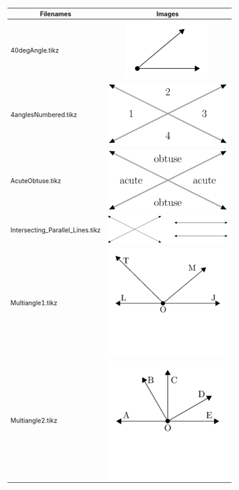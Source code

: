 | Filenames            |                                        Images                                       |
|----------------------|:-----------------------------------------------------------------------------------:|
| 40degAngle.tikz      |    ![](https://github.com/bibbca/Tikz-Drawings/blob/master/Angles/40degAngle.png)   |
| 4anglesNumbered.tikz | ![](https://github.com/bibbca/Tikz-Drawings/blob/master/Angles/4anglesNumbered.png) |
| AcuteObtuse.tikz     |   ![](https://github.com/bibbca/Tikz-Drawings/blob/master/Angles/AcuteObtuse.png)   |
| Intersecting_Parallel_Lines.tikz     |   ![](https://github.com/bibbca/Tikz-Drawings/blob/master/Angles/Intersecting_Parallel_Lines.png)   |
| Multiangle1.tikz     |   ![](https://github.com/bibbca/Tikz-Drawings/blob/master/Angles/Multiangle1.png)   |
| Multiangle2.tikz     |   ![](https://github.com/bibbca/Tikz-Drawings/blob/master/Angles/Multiangle2.png)   |
